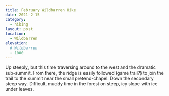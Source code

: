 ```yaml
---
title: February Wildbarren Hike
date: 2021-2-15
category:
  - hiking
layout: post
location:
  - Wildbarren
elevation:
  # Wildbarren
  - 1000
---
```


Up steeply, but this time traversing around to the west and the dramatic sub-summit.
From there, the ridge is easily followed (game trail?) to join the trail to the summit near the small pretend-chapel.
Down the secondary steep way. Difficult, muddy time in the forest on steep, icy slope with ice under leaves.
